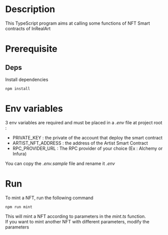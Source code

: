 # Description

This TypeScript program aims at calling some functions of NFT Smart contracts of InRealArt

# Prerequisite

## Deps

Install dependencies

```
npm install
```

# Env variables 

3 env variables are required and must be placed in a _.env_ file at project root : 

 - PRIVATE_KEY : the private of the account that deploy the smart contract 
 - ARTIST_NFT_ADDRESS : the address of the Artist Smart Contract
 - RPC_PROVIDER_URL : The RPC provider of your choice (Ex : Alchemy or Infura)

You can copy the _.env.sample_ file and rename it _.env_

# Run

To mint a NFT, run the following command

```
npm run mint
```

This will mint a NFT according to parameters in the _mint.ts_ function.<br>
If you want to mint another NFT with different parameters, modify the parameters










